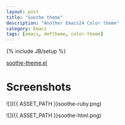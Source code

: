 ```yaml
---
layout: post
title: "Soothe theme"
description: "Another Emacs24 Color theme"
category: Emacs
tags: [emacs, deftheme, color-theme]
---
```

{% include JB/setup %}

<a href="{{ ASSET_PATH }}soothe-theme.el" class="btn
btn-primary btn-large">soothe-theme.el</a>

# Screenshots

![]({{ ASSET_PATH }}soothe-ruby.png)

![]({{ ASSET_PATH }}soothe-html.png)
